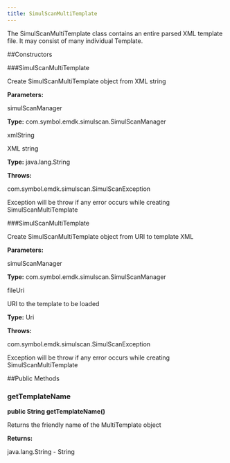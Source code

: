 ```yaml
---
title: SimulScanMultiTemplate
---
```


The SimulScanMultiTemplate class contains an entire parsed XML template file. It may consist of many individual Template.

##Constructors

###SimulScanMultiTemplate

Create SimulScanMultiTemplate object from XML string

**Parameters:**

simulScanManager



**Type:** com.symbol.emdk.simulscan.SimulScanManager

xmlString

XML string

**Type:** java.lang.String

**Throws:**

com.symbol.emdk.simulscan.SimulScanException

Exception will be throw if any error occurs while creating SimulScanMultiTemplate

###SimulScanMultiTemplate

Create SimulScanMultiTemplate object from URI to template XML

**Parameters:**

simulScanManager



**Type:** com.symbol.emdk.simulscan.SimulScanManager

fileUri

URI to the template to be loaded

**Type:** Uri

**Throws:**

com.symbol.emdk.simulscan.SimulScanException

Exception will be throw if any error occurs while creating SimulScanMultiTemplate

##Public Methods

### getTemplateName

**public String getTemplateName()**

Returns the friendly name of the MultiTemplate object

**Returns:**

java.lang.String - String


